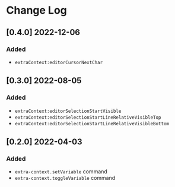 # Change Log

## [0.4.0] 2022-12-06
### Added
- `extraContext:editorCursorNextChar`

## [0.3.0] 2022-08-05
### Added
- `extraContext:editorSelectionStartVisible`
- `extraContext:editorSelectionStartLineRelativeVisibleTop`
- `extraContext:editorSelectionStartLineRelativeVisibleBottom`

## [0.2.0] 2022-04-03
### Added
- `extra-context.setVariable` command
- `extra-context.toggleVariable` command
